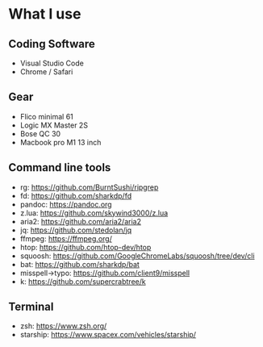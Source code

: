 # What I use

## Coding Software

- Visual Studio Code
- Chrome / Safari

## Gear

- Flico minimal 61
- Logic MX Master 2S
- Bose QC 30
- Macbook pro M1 13 inch

## Command line tools 

- rg: https://github.com/BurntSushi/ripgrep
- fd: https://github.com/sharkdp/fd
- pandoc: https://pandoc.org
- z.lua: https://github.com/skywind3000/z.lua
- aria2: https://github.com/aria2/aria2
- jq: https://github.com/stedolan/jq
- ffmpeg: https://ffmpeg.org/
- htop: https://github.com/htop-dev/htop
- squoosh: https://github.com/GoogleChromeLabs/squoosh/tree/dev/cli
- bat: https://github.com/sharkdp/bat
- misspell->typo: https://github.com/client9/misspell
- k: https://github.com/supercrabtree/k

## Terminal

- zsh: https://www.zsh.org/
- starship: https://www.spacex.com/vehicles/starship/
